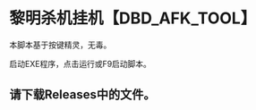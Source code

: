 <h1>黎明杀机挂机【DBD_AFK_TOOL】</h1>

<p>本脚本基于按键精灵，无毒。</p>
<p>启动EXE程序，点击运行或F9启动脚本。
<p><h2>请下载Releases中的文件。</h2></p>
